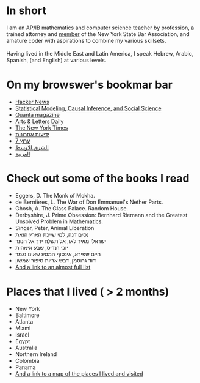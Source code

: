 
# In short

I am an AP/IB mathematics and computer science teacher by profession, a trained attorney and [member](https://iapps.courts.state.ny.us/attorneyservices/wicket/page/DetailsPage?3) of the New York State Bar Association, and amature coder with aspirations to combine my various skillsets. 
<br/><br/>
Having lived in the Middle East and Latin America, I speak Hebrew, Arabic, Spanish, (and English) at various levels. 

# On my browswer's bookmar bar
- [Hacker News](https://news.ycombinator.com/)
- [Statistical Modeling, Causal Inference, and Social Science](https://statmodeling.stat.columbia.edu/)
- [Quanta magazine](https://www.quantamagazine.org/)
- [Arts & Letters Daily](https://www.aldaily.com/)
- [The New York Times](https://www.nytimes.com/)
- [ידיעות אחרונות](https://www.ynet.co.il/home/0,7340,L-8,00.html)
- [7 ערוץ](https://www.inn.co.il/)
- [الشرق الاوسط](https://aawsat.com/)
- [العربية](https://www.alarabiya.net//)

# Check out some of the books I read
- Eggers, D. The Monk of Mokha. 
- de Bernières, L. The War of Don Emmanuel's Nether Parts.
- Ghosh, A. The Glass Palace. Random House.
- Derbyshire, J. Prime Obsession: Bernhard Riemann and the Greatest Unsolved Problem in Mathematics.
- Singer, Peter, Animal Liberation
- נסים דנה, למי שייכת הארץ הזאת
- ישראלי מאיר לאו, אל תשלח ידך אל הנער
- יוכי רנדיס, שבע אימהות
- חיים שפירא, אינסוף המסע שאינו נגמר
- דוד גרוסמן, דבש אריות סיפור שמשון
- [And a link to an almost full list](https://www.goodreads.com/user/show/18987015-ilan-grapel)


# Places that I lived ( > 2 months)

- New York
- Baltimore
- Atlanta
- Miami
- Israel
- Egypt
- Australia
- Northern Ireland
- Colombia
- Panama
- [And a link to a map of the places I lived and visited ](https://www.google.com/maps/d/u/0/edit?mid=1fSC45JHuEUo_3wVEstEqgozxUZ8ZZ44&ll=-1.2652579310428749%2C0&z=2)

